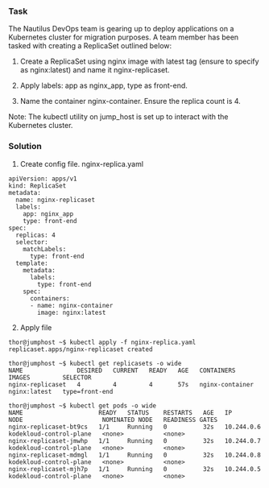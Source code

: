 ### Task
The Nautilus DevOps team is gearing up to deploy applications on a Kubernetes cluster for migration purposes. A team member has been tasked with creating a ReplicaSet outlined below:


1. Create a ReplicaSet using nginx image with latest tag (ensure to specify as nginx:latest) and name it nginx-replicaset.

2. Apply labels: app as nginx_app, type as front-end.

3. Name the container nginx-container. Ensure the replica count is 4.

Note: The kubectl utility on jump_host is set up to interact with the Kubernetes cluster.

### Solution
1. Create config file. nginx-replica.yaml
```
apiVersion: apps/v1
kind: ReplicaSet
metadata:
  name: nginx-replicaset
  labels:
    app: nginx_app
    type: front-end
spec:
  replicas: 4
  selector:
    matchLabels:
      type: front-end
  template:
    metadata:
      labels:
        type: front-end
    spec:
      containers:
      - name: nginx-container
        image: nginx:latest                           
```
2. Apply file
```
thor@jumphost ~$ kubectl apply -f nginx-replica.yaml 
replicaset.apps/nginx-replicaset created

thor@jumphost ~$ kubectl get replicasets -o wide
NAME               DESIRED   CURRENT   READY   AGE   CONTAINERS        IMAGES         SELECTOR
nginx-replicaset   4         4         4       57s   nginx-container   nginx:latest   type=front-end

thor@jumphost ~$ kubectl get pods -o wide
NAME                     READY   STATUS    RESTARTS   AGE   IP           NODE                      NOMINATED NODE   READINESS GATES
nginx-replicaset-bt9cs   1/1     Running   0          32s   10.244.0.6   kodekloud-control-plane   <none>           <none>
nginx-replicaset-jmwhp   1/1     Running   0          32s   10.244.0.7   kodekloud-control-plane   <none>           <none>
nginx-replicaset-mdmgl   1/1     Running   0          32s   10.244.0.8   kodekloud-control-plane   <none>           <none>
nginx-replicaset-mjh7p   1/1     Running   0          32s   10.244.0.5   kodekloud-control-plane   <none>           <none>
```
